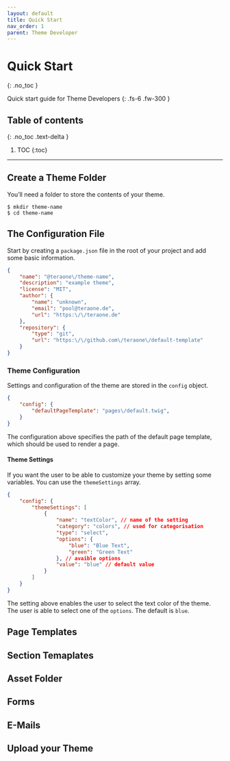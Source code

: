 ```yaml
---
layout: default
title: Quick Start
nav_order: 1
parent: Theme Developer
---
```


# Quick Start
{: .no_toc }


Quick start guide for Theme Developers
{: .fs-6 .fw-300 }

## Table of contents
{: .no_toc .text-delta }

1. TOC
{:toc}

---

## Create a Theme Folder

You’ll need a folder to store the contents of your theme.
```
$ mkdir theme-name
$ cd theme-name
```

## The Configuration File

Start by creating a `package.json` file in the root of your project and add some basic information.
```json
{
    "name": "@teraone\/theme-name",
    "description": "example theme",
    "license": "MIT",
    "author": {
        "name": "unknown",
        "email": "pool@teraone.de",
        "url": "https:\/\/teraone.de"
    },
    "repository": {
        "type": "git",
        "url": "https:\/\/github.com\/teraone\/default-template"
    }
}
```

### Theme Configuration

Settings and configuration of the theme are stored in the `config` object.

```json
{
    "config": {
        "defaultPageTemplate": "pages\/default.twig",
    }
}
```
The configuration above specifies the path of the default page template, which should be used to render a page.


#### Theme Settings

If you want the user to be able to customize your theme by setting some variables. You can use the `themeSettings` array.
```json
{
    "config": {
        "themeSettings": [
            {
                "name": "textColor", // name of the setting
                "category": "colors", // used for categorisation
                "type": "select",
                "options": {
                    "blue": "Blue Text",
                    "green": "Green Text"
                }, // avaible options
                "value": "blue" // default value
            }
        ]
    }
}
```
The setting above enables the user to select the text color of the theme. The user is able to select one of the `options`. The default is `blue`.

## Page Templates



## Section Temaplates

## Asset Folder

## Forms

## E-Mails

## Upload your Theme
